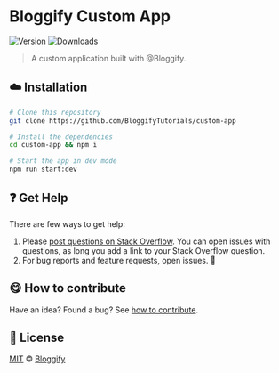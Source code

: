 <!-- Please do not edit this file. Edit the `blah` field in the `package.json` instead. If in doubt, open an issue. -->


















# Bloggify Custom App

 [![Version](https://img.shields.io/npm/v/bloggify-custom-app-template.svg)](https://www.npmjs.com/package/bloggify-custom-app-template) [![Downloads](https://img.shields.io/npm/dt/bloggify-custom-app-template.svg)](https://www.npmjs.com/package/bloggify-custom-app-template)







> A custom application built with @Bloggify.

















## :cloud: Installation

```bash
# Clone this repository
git clone https://github.com/BloggifyTutorials/custom-app

# Install the dependencies
cd custom-app && npm i

# Start the app in dev mode
npm run start:dev
```






















## :question: Get Help

There are few ways to get help:



 1. Please [post questions on Stack Overflow](https://stackoverflow.com/questions/ask). You can open issues with questions, as long you add a link to your Stack Overflow question.
 2. For bug reports and feature requests, open issues. :bug:
















## :yum: How to contribute
Have an idea? Found a bug? See [how to contribute][contributing].
























## :scroll: License

[MIT][license] © [Bloggify][website]






[license]: /LICENSE
[website]: https://bloggify.org
[contributing]: /CONTRIBUTING.md
[docs]: /DOCUMENTATION.md
